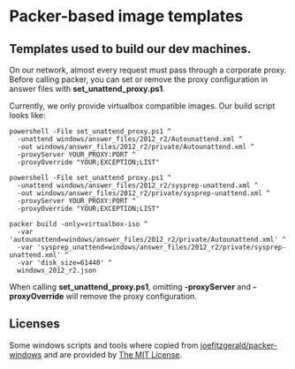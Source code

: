 # Packer-based image templates
## Templates used to build our dev machines.

On our network, almost every request must pass through a corporate proxy.
Before calling packer, you can set or remove the proxy configuration in
answer files with **set_unattend_proxy.ps1**.

Currently, we only provide virtualbox compatible images.
Our build script looks like:

    powershell -File set_unattend_proxy.ps1 ^
      -unattend windows/answer_files/2012_r2/Autounattend.xml ^
      -out windows/answer_files/2012_r2/private/Autounattend.xml ^
      -proxyServer YOUR_PROXY:PORT ^
      -proxyOverride "YOUR;EXCEPTION;LIST"

    powershell -File set_unattend_proxy.ps1 ^
      -unattend windows/answer_files/2012_r2/sysprep-unattend.xml ^
      -out windows/answer_files/2012_r2/private/sysprep-unattend.xml ^
      -proxyServer YOUR_PROXY:PORT ^
      -proxyOverride "YOUR;EXCEPTION;LIST"

    packer build -only=virtualbox-iso ^
      -var 'autounattend=windows/answer_files/2012_r2/private/Autounattend.xml' ^
      -var 'sysprep_unattend=windows/answer_files/2012_r2/private/sysprep-unattend.xml' ^
      -var 'disk_size=61440' ^
      windows_2012_r2.json

When calling **set_unattend_proxy.ps1**, omitting **-proxyServer**
and **-proxyOverride** will remove the proxy configuration.

## Licenses

Some windows scripts and tools where copied from [joefitzgerald/packer-windows](https://github.com/joefitzgerald/packer-windows)
and are provided by [The MIT License](https://raw.githubusercontent.com/joefitzgerald/packer-windows/master/LICENSE).

